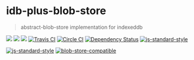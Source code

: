 # idb-plus-blob-store

> abstract-blob-store implementation for indexeddb

[![](https://img.shields.io/badge/made%20by-Protocol%20Labs-blue.svg?style=flat-square)](http://ipn.io)
[![](https://img.shields.io/badge/project-IPFS-blue.svg?style=flat-square)](http://ipfs.io/)
[![](https://img.shields.io/badge/freenode-%23ipfs-blue.svg?style=flat-square)](http://webchat.freenode.net/?channels=%23ipfs)
[![Travis CI](https://travis-ci.org/dignifiedquire/idb-plus-blob-store.svg?branch=master)](https://travis-ci.org/dignifiedquire/idb-plus-blob-store)
[![Circle CI](https://circleci.com/gh/dignifiedquire/idb-plus-blob-store.svg?style=svg)](https://circleci.com/gh/dignifiedquire/idb-plus-blob-store)
[![Dependency Status](https://david-dm.org/dignifiedquire/idb-plus-blob-store.svg?style=flat-square)](https://david-dm.org/dignifiedquire/idb-plus-blob-store) [![js-standard-style](https://img.shields.io/badge/code%20style-standard-brightgreen.svg?style=flat-square)](https://github.com/feross/standard)

[![js-standard-style](https://cdn.rawgit.com/feross/standard/master/badge.svg)](https://github.com/feross/standard)
[![blob-store-compatible](https://raw.githubusercontent.com/maxogden/abstract-blob-store/master/badge.png)](https://github.com/maxogden/abstract-blob-store)
